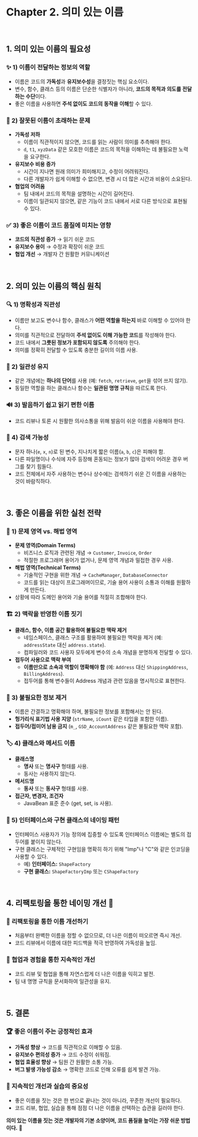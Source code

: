 # Chapter 2. 의미 있는 이름

<br>

## **1. 의미 있는 이름의 필요성**


### ✨ 1) **이름이 전달하는 정보의 역할**

- 이름은 코드의 **가독성**과 **유지보수성**을 결정짓는 핵심 요소이다.
- 변수, 함수, 클래스 등의 이름은 단순한 식별자가 아니라, **코드의 목적과 의도를 전달하는 수단**이다.
- 좋은 이름을 사용하면 **주석 없이도 코드의 동작을 이해**할 수 있다.

### 🚨 2) **잘못된 이름이 초래하는 문제**

- **가독성 저하**
  - 이름이 직관적이지 않으면, 코드를 읽는 사람이 의미를 추측해야 한다.
  - `d`, `t1`, `xyzData` 같은 모호한 이름은 코드의 목적을 이해하는 데 불필요한 노력을 요구한다.
- **유지보수 비용 증가**
  - 시간이 지나면 원래 의미가 희미해지고, 수정이 어려워진다.
  - 다른 개발자가 쉽게 이해할 수 없으면, 변경 시 더 많은 시간과 비용이 소요된다.
- **협업의 어려움**
  - 팀 내에서 코드의 목적을 설명하는 시간이 길어진다.
  - 이름이 일관되지 않으면, 같은 기능이 코드 내에서 서로 다른 방식으로 표현될 수 있다.

### ✅ 3) **좋은 이름이 코드 품질에 미치는 영향**

- **코드의 직관성 증가** → 읽기 쉬운 코드
- **유지보수 용이** → 수정과 확장이 쉬운 코드
- **협업 개선** → 개발자 간 원활한 커뮤니케이션

<br>

## **2. 의미 있는 이름의 핵심 원칙**



### 🔍 1) **명확성과 직관성**

- 이름만 보고도 변수나 함수, 클래스가 **어떤 역할을 하는지** 바로 이해할 수 있어야 한다.
- 의미를 직관적으로 전달하여 **주석 없이도 이해 가능한 코드**를 작성해야 한다.
- 코드 내에서 **그릇된 정보가 포함되지 않도록** 주의해야 한다.
- 의미를 정확히 전달할 수 있도록 충분한 길이의 이름 사용.

### 📏 2) **일관성 유지**

- 같은 개념에는 **하나의 단어**를 사용 (예: `fetch`, `retrieve`, `get`을 섞어 쓰지 않기).
- 동일한 역할을 하는 클래스나 함수는 **일관된 명명 규칙**을 따르도록 한다.

### 🔊 3) **발음하기 쉽고 읽기 편한 이름**

- 코드 리뷰나 토론 시 원활한 의사소통을 위해 발음이 쉬운 이름을 사용해야 한다.

### 🔎 4) **검색 가능성**

- 문자 하나(`e`, `x`, `n`)로 된 변수, 지나치게 짧은 이름(`a`, `b`, `c`)은 피해야 함.
- 다른 파일명이나 수식에 자주 등장해 혼동되는 정보가 많아 검색이 어려운 경우 버그를 찾기 힘들다.
- 코드 전체에서 자주 사용하는 변수나 상수에는 검색하기 쉬운 긴 이름을 사용하는 것이 바람직하다.

<br>

## **3. 좋은 이름을 위한 실천 전략**

### 🎯 1) **문제 영역 vs. 해법 영역**

- **문제 영역(Domain Terms)**
  - 비즈니스 로직과 관련된 개념 → `Customer`, `Invoice`, `Order`
  - 적절한 프로그래머 용어가 없거나, 문제 영역 개념과 밀접한 경우 사용.
- **해법 영역(Technical Terms)**
  - 기술적인 구현을 위한 개념 → `CacheManager`, `DatabaseConnector`
  - 코드를 읽는 대상이 프로그래머이므로, 기술 용어 사용이 소통과 이해를 원활하게 만든다.
- 상황에 따라 도메인 용어와 기술 용어를 적절히 조합해야 한다.

### 🏗 2) **맥락을 반영한 이름 짓기**

- **클래스, 함수, 이름 공간 활용하여 불필요한 맥락 제거**
  - 네임스페이스, 클래스 구조를 활용하여 불필요한 맥락을 제거 (예: `addressState` 대신 `address.state`).
  - 컴파일러와 코드 사용자 모두에게 변수의 소속 개념을 분명하게 전달할 수 있다.
- **접두어 사용으로 맥락 부여**
  - **이름만으로 소속과 역할이 명확해야 함** (예: `Address` 대신 `ShippingAddress`, `BillingAddress`).
  - 접두어를 통해 변수들이 Address 개념과 관련 있음을 명시적으로 표현한다.

### 🚫 3) **불필요한 정보 제거**

- 이름은 간결하고 명확해야 하며, 불필요한 정보를 포함해서는 안 된다.
- **헝가리식 표기법 사용 지양** (`strName`, `iCount` 같은 타입을 포함한 이름).
- **접두어/접미어 남용 금지** (`m_`, `GSD_AccountAddress` 같은 불필요한 맥락 포함).

### 🏷 4) **클래스와 메서드 이름**

- **클래스명**
  - **명사** 또는 **명사구** 형태를 사용.
  - 동사는 사용하지 않는다.
- **메서드명**
  - **동사** 또는 **동사구** 형태를 사용.
- **접근자, 변경자, 조건자**
  - JavaBean 표준 준수 (get, set, is 사용).

### 🔄 5) **인터페이스와 구현 클래스의 네이밍 패턴**

- 인터페이스 사용자가 기능 정의에 집중할 수 있도록 인터페이스 이름에는 별도의 접두어를 붙이지 않는다.
- 구현 클래스는 구체적인 구현임을 명확히 하기 위해 "Imp"나 "C"와 같은 인코딩을 사용할 수 있다.
  - 예) **인터페이스:** `ShapeFactory`
  - **구현 클래스:** `ShapeFactoryImp` 또는 `CShapeFactory`

<br>

## **4. 리팩토링을 통한 네이밍 개선** 🔄


### 📝 **리팩토링을 통한 이름 개선하기**

- 처음부터 완벽한 이름을 정할 수 없으므로, 더 나은 이름이 떠오르면 즉시 개선.
- 코드 리뷰에서 이름에 대한 피드백을 적극 반영하여 가독성을 높임.

### 🔄 **협업과 경험을 통한 지속적인 개선**

- 코드 리뷰 및 협업을 통해 자연스럽게 더 나은 이름을 익히고 발전.
- 팀 내 명명 규칙을 문서화하여 일관성을 유지.

<br>

## **5. 결론**


### 🏆 **좋은 이름이 주는 긍정적인 효과**

- **가독성 향상** → 코드를 직관적으로 이해할 수 있음.
- **유지보수 편의성 증가** → 코드 수정이 쉬워짐.
- **협업 효율성 향상** → 팀원 간 원활한 소통 가능.
- **버그 발생 가능성 감소** → 명확한 코드로 인해 오류를 쉽게 발견 가능.

### 🔄 **지속적인 개선과 실습의 중요성**

- 좋은 이름을 짓는 것은 한 번으로 끝나는 것이 아니라, 꾸준한 개선이 필요하다.
- 코드 리뷰, 협업, 실습을 통해 점점 더 나은 이름을 선택하는 습관을 길러야 한다.

**의미 있는 이름을 짓는 것은 개발자의 기본 소양이며, 코드 품질을 높이는 가장 쉬운 방법이다.** 🚀
